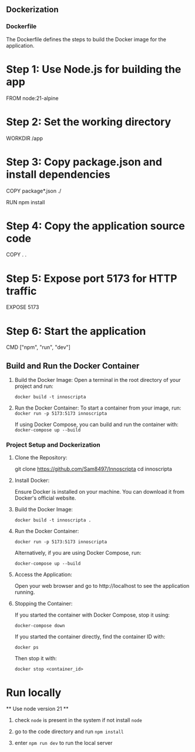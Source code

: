 ## Dockerization
### Dockerfile

The Dockerfile defines the steps to build the Docker image for the application.

# Step 1: Use Node.js for building the app
FROM node:21-alpine

# Step 2: Set the working directory
WORKDIR /app

# Step 3: Copy package.json and install dependencies
COPY package*.json ./

RUN npm install

# Step 4: Copy the application source code
COPY . .

# Step 5: Expose port 5173 for HTTP traffic
EXPOSE 5173

# Step 6: Start the application
CMD ["npm", "run", "dev"]

## Build and Run the Docker Container
1. Build the Docker Image: Open a terminal in the root directory of your project and run:

    `docker build -t innoscripta`

2. Run the Docker Container: To start a container from your image, run:
    `docker run -p 5173:5173 innoscripta`

    If using Docker Compose, you can build and run the container with:
    `docker-compose up --build`

### Project Setup and Dockerization
1. Clone the Repository:

    git clone https://github.com/Sam8497/Innoscripta
    cd innoscripta

2. Install Docker:

    Ensure Docker is installed on your machine. You can download it from Docker's official website.

3. Build the Docker Image:

    `docker build -t innoscripta .`

4. Run the Docker Container:
    
    `docker run -p 5173:5173 innoscripta`

    Alternatively, if you are using Docker Compose, run:
    
    `docker-compose up --build`

5. Access the Application:

    Open your web browser and go to http://localhost to see the application running.

6. Stopping the Container:

    If you started the container with Docker Compose, stop it using:
    
    `docker-compose down`

    If you started the container directly, find the container ID with:
    
    `docker ps`

    Then stop it with:

    `docker stop <container_id>`

# Run locally 

** Use node version 21 **

1. check `node` is present in the system if not install `node`

2. go to the code directory and run `npm install`

3. enter `npm run dev` to run the local server
